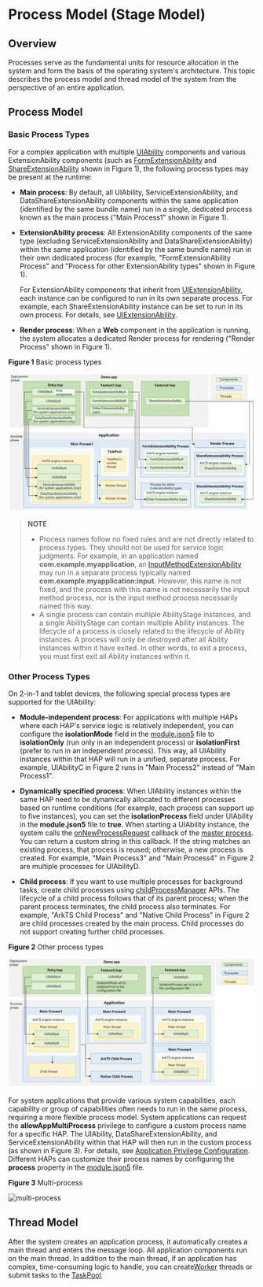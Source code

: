 # Process Model (Stage Model)

## Overview
Processes serve as the fundamental units for resource allocation in the system and form the basis of the operating system's architecture. This topic describes the process model and thread model of the system from the perspective of an entire application.

## Process Model

### Basic Process Types

For a complex application with multiple [UIAbility](../reference/apis-ability-kit/js-apis-app-ability-uiAbility.md) components and various ExtensionAbility components (such as [FormExtensionAbility](../reference/apis-form-kit/js-apis-app-form-formExtensionAbility.md) and [ShareExtensionAbility](../reference/apis-ability-kit/js-apis-app-ability-shareExtensionAbility.md) shown in Figure 1), the following process types may be present at the runtime:

- **Main process**: By default, all UIAbility<!--Del-->, ServiceExtensionAbility, and DataShareExtensionAbility<!--DelEnd--> components within the same application (identified by the same bundle name) run in a single, dedicated process known as the main process ("Main Process1" shown in Figure 1).
- **ExtensionAbility process**: All ExtensionAbility components of the same type<!--Del--> (excluding ServiceExtensionAbility and DataShareExtensionAbility)<!--DelEnd--> within the same application (identified by the same bundle name) run in their own dedicated process (for example, "FormExtensionAbility Process" and "Process for other ExtensionAbility types" shown in Figure 1).

  For ExtensionAbility components that inherit from [UIExtensionAbility](../reference/apis-ability-kit/js-apis-app-ability-uiExtensionAbility.md), each instance can be configured to run in its own separate process. For example, each ShareExtensionAbility instance can be set to run in its own process. For details, see [UIExtensionAbility](../reference/apis-ability-kit/js-apis-app-ability-uiExtensionAbility.md).

- **Render process**: When a **Web** component in the application is running, the system allocates a dedicated Render process for rendering ("Render Process" shown in Figure 1).

**Figure 1** Basic process types

![process-model-stage01](figures/process-model-stage01.png)

>**NOTE**
>
> - Process names follow no fixed rules and are not directly related to process types. They should not be used for service logic judgments. For example, in an application named **com.example.myapplication**, an [InputMethodExtensionAbility](../reference/apis-ime-kit/js-apis-inputmethod-extension-ability.md) may run in a separate process typically named **com.example.myapplication:input**. However, this name is not fixed, and the process with this name is not necessarily the input method process, nor is the input method process necessarily named this way.
> - A single process can contain multiple AbilityStage instances, and a single AbilityStage can contain multiple Ability instances. The lifecycle of a process is closely related to the lifecycle of Ability instances. A process will only be destroyed after all Ability instances within it have exited. In other words, to exit a process, you must first exit all Ability instances within it.

### Other Process Types

On 2-in-1 and tablet devices, the following special process types are supported for the UIAbility:
- **Module-independent process**: For applications with multiple HAPs where each HAP's service logic is relatively independent, you can configure the **isolationMode** field in the [module.json5](../quick-start/module-configuration-file.md#tags-in-the-configuration-file) file to **isolationOnly** (run only in an independent process) or **isolationFirst** (prefer to run in an independent process). This way, all UIAbility instances within that HAP will run in a unified, separate process. For example, UIAbilityC in Figure 2 runs in "Main Process2" instead of "Main Process1".
- **Dynamically specified process**: When UIAbility instances within the same HAP need to be dynamically allocated to different processes based on runtime conditions (for example, each process can support up to five instances), you can set the **isolationProcess** field under UIAbility in the **module.json5** file to **true**. When starting a UIAbility instance, the system calls the [onNewProcessRequest](../reference/apis-ability-kit/js-apis-app-ability-abilityStage.md#onnewprocessrequest11) callback of the [master process](ability-terminology.md#master-process). You can return a custom string in this callback. If the string matches an existing process, that process is reused; otherwise, a new process is created. For example, "Main Process3" and "Main Process4" in Figure 2 are multiple processes for UIAbilityD.

- **Child process**: If you want to use multiple processes for background tasks, create child processes using [childProcessManager](../reference/apis-ability-kit/js-apis-app-ability-childProcessManager.md) APIs. The lifecycle of a child process follows that of its parent process; when the parent process terminates, the child process also terminates. For example, "ArkTS Child Process" and "Native Child Process" in Figure 2 are child processes created by the main process. Child processes do not support creating further child processes.

**Figure 2** Other process types

![process-model-stage02](figures/process-model-stage02.png)

<!--Del-->
For system applications that provide various system capabilities, each capability or group of capabilities often needs to run in the same process, requiring a more flexible process model. System applications can request the **allowAppMultiProcess** privilege to configure a custom process name for a specific HAP. The UIAbility, DataShareExtensionAbility, and ServiceExtensionAbility within that HAP will then run in the custom process (as shown in Figure 3). For details, see [Application Privilege Configuration](../../device-dev/subsystems/subsys-app-privilege-config-guide.md). Different HAPs can customize their process names by configuring the **process** property in the [module.json5](../quick-start/module-configuration-file.md#tags-in-the-configuration-file) file.

**Figure 3** Multi-process

![multi-process](figures/multi-process.png)
<!--DelEnd-->

## Thread Model

After the system creates an application process, it automatically creates a main thread and enters the message loop. All application components run on the main thread.
In addition to the main thread, if an application has complex, time-consuming logic to handle, you can create[Worker](../reference/apis-arkts/js-apis-worker.md) threads or submit tasks to the [TaskPool](../reference/apis-arkts/js-apis-taskpool.md).
